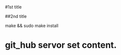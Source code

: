 #1st title

##2nd title

make && sudo make install

git_hub servor set content.
===========================
